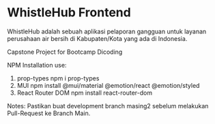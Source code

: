 # WhistleHub Frontend

WhistleHub adalah sebuah aplikasi pelaporan gangguan untuk layanan perusahaan air bersih di Kabupaten/Kota yang ada di Indonesia.

Capstone Project for Bootcamp Dicoding

NPM Installation use:

1. prop-types npm i prop-types
2. MUI npm install @mui/material @emotion/react @emotion/styled
3. React Router DOM npm install react-router-dom

Notes:
Pastikan buat development branch masing2 sebelum melakukan Pull-Request ke Branch Main.
